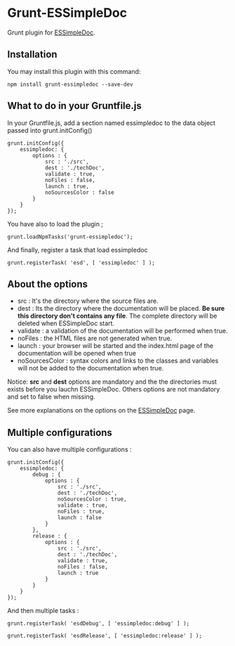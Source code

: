 # Grunt-ESSimpleDoc
 
Grunt plugin for [ESSimpleDoc](https://github.com/wwwouaiebe/ESSimpleDoc).

## Installation

You may install this plugin with this command:

```
npm install grunt-essimpledoc --save-dev

```

## What to do in your Gruntfile.js

In your Gruntfile.js, add a section named essimpledoc to the data object passed into grunt.initConfig()
```
grunt.initConfig({
	essimpledoc: {
		options : {
			src : './src',
			dest : './techDoc',
			validate : true,
			noFiles : false,
			launch : true,
			noSourcesColor : false
		}
	}
});
```

You have also to load the plugin ;

```
grunt.loadNpmTasks('grunt-essimpledoc');

```

And finally, register a task that load essimpledoc

```
grunt.registerTask( 'esd', [ 'essimpledoc' ] );

```

## About the options

- src : It's the directory where the source files are.
- dest : Its the directory where the documentation will be placed. **Be sure this directory don't contains any file**. 
The complete directory will be deleted when ESSimpleDoc start. 
- validate : a validation of the documentation will be performed when true.
- noFiles : the HTML files are not generated when true.
- launch : your browser will be started and the index.html page of the documentation will be opened when true
- noSourcesColor : syntax colors and links to the classes and variables will not be added to the documentation when true.

Notice: **src** and **dest** options are mandatory and the the directories must exists before you lauchn ESSimpleDoc. Others
options are not mandatory and set to false when missing.

See more explanations on the options on the [ESSimpleDoc](https://github.com/wwwouaiebe/ESSimpleDoc) page.

## Multiple configurations

You can also have multiple configurations :

```
grunt.initConfig({
	essimpledoc: {
		debug : {
			options : {
				src : './src',
				dest : './techDoc',
				noSourcesColor : true,
				validate : true,
				noFiles : true,
				launch : false
			}
		},
		release : {
			options : {
				src : './src',
				dest : './techDoc',
				validate : true,
				noFiles : false,
				launch : true
			}
		}
	}
});

```

And then multiple tasks :

```
grunt.registerTask( 'esdDebug', [ 'essimpledoc:debug' ] );

grunt.registerTask( 'esdRelease', [ 'essimpledoc:release' ] );

```
